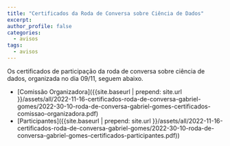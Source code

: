 ```yaml
---
title: "Certificados da Roda de Conversa sobre Ciência de Dados" 
excerpt:
author_profile: false
categories:
  - avisos
tags:
  - avisos
---
```


Os certificados de participação da roda de conversa sobre ciência de dados, organizada no dia 09/11, seguem abaixo.

- [Comissão Organizadora]({{site.baseurl | prepend: site.url }}/assets/all/2022-11-16-certificados-roda-de-conversa-gabriel-gomes/2022-30-10-roda-de-conversa-gabriel-gomes-certificados-comissao-organizadora.pdf)
- [Participantes]({{site.baseurl | prepend: site.url }}/assets/all/2022-11-16-certificados-roda-de-conversa-gabriel-gomes/2022-30-10-roda-de-conversa-gabriel-gomes-certificados-participantes.pdf))
